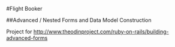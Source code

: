 #Flight Booker

##Advanced / Nested Forms and Data Model Construction

Project for http://www.theodinproject.com/ruby-on-rails/building-advanced-forms